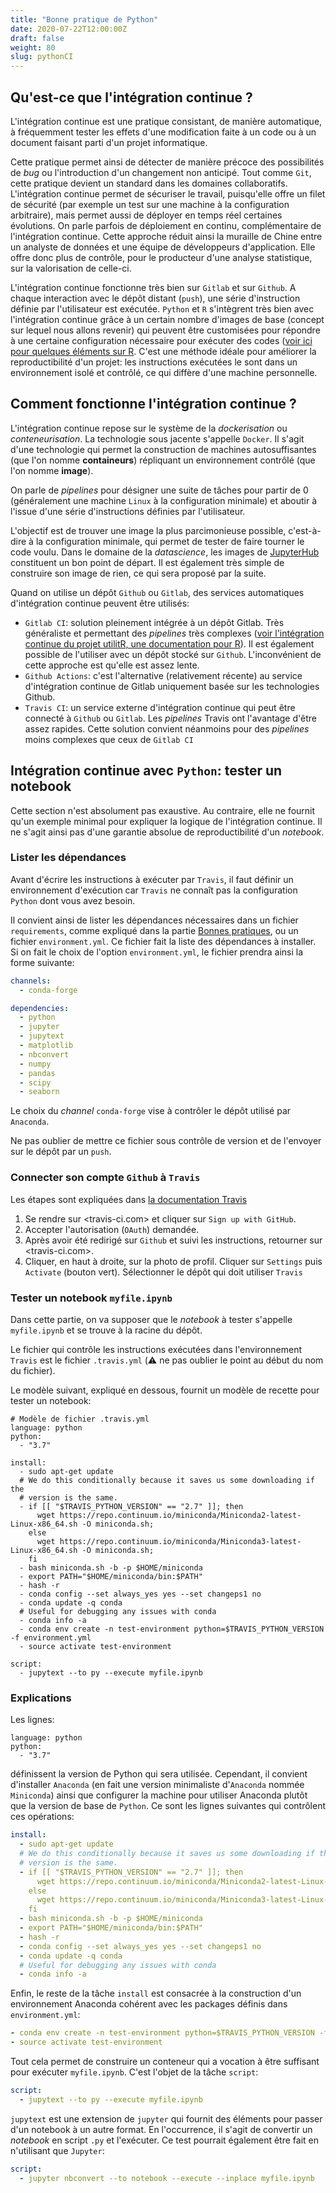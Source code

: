 ```yaml
---
title: "Bonne pratique de Python"
date: 2020-07-22T12:00:00Z
draft: false
weight: 80
slug: pythonCI
---
```


## Qu'est-ce que l'intégration continue ?

L'intégration continue est une pratique consistant, de manière automatique,
à fréquemment tester les effets d'une modification faite à un code ou à un
document faisant parti d'un projet informatique.

Cette pratique permet ainsi de détecter de manière précoce des possibilités
de *bug* ou l'introduction d'un changement non anticipé. Tout comme `Git`, 
cette pratique devient un standard dans les domaines collaboratifs. 
L'intégration continue permet de sécuriser le travail, puisqu'elle offre un 
filet de sécurité (par exemple un test sur une machine à la configuration
arbitraire), mais permet aussi de déployer en temps réel certaines 
évolutions. On parle parfois de déploiement en continu, complémentaire de
l'intégration continue. Cette approche réduit ainsi
la muraille de Chine entre un
analyste de données et une équipe de développeurs d'application. Elle offre donc
plus de contrôle, pour le producteur d'une analyse statistique, sur la
valorisation de celle-ci. 

L'intégration continue fonctionne très bien sur `Gitlab` et sur `Github`.
A chaque interaction avec le dépôt distant (`push`), une série d'instruction
définie par l'utilisateur est exécutée. `Python` et `R` s'intègrent très bien avec l'intégration continue grâce 
à un certain nombre d'images de base (concept sur lequel nous allons revenir)
qui peuvent être customisées pour répondre à une certaine configuration
nécessaire pour exécuter des codes 
([voir ici pour quelques éléments sur R](https://linogaliana.gitlab.io/collaboratif/package.html#utiliser-lint%C3%A9gration-continue-de-gitlab).
C'est une méthode idéale pour améliorer la reproductibilité d'un projet: les
instructions exécutées le sont dans un environnement isolé et contrôlé, ce qui
diffère d'une machine personnelle. 


## Comment fonctionne l'intégration continue ?

L'intégration continue repose sur le système de la *dockerisation* ou *conteneurisation*. 
La technologie sous jacente s'appelle `Docker`.
Il s'agit d'une technologie qui permet la construction
de machines autosuffisantes
(que l'on nomme **containeurs**) répliquant un environnement
contrôlé (que l'on nomme **image**).

On parle de *pipelines* pour désigner une suite de tâches pour partir de 0
(généralement une machine `Linux` à la configuration minimale) et aboutir
à l'issue d'une série d'instructions définies par l'utilisateur.

L'objectif est de trouver une image la plus
parcimonieuse possible, c'est-à-dire à la configuration minimale, qui permet
de tester de faire tourner le code voulu. Dans le domaine de la *datascience*,
les images de [JupyterHub](https://hub.docker.com/r/jupyterhub/jupyterhub/) constituent 
un bon point de départ. Il est également très simple de construire son image 
de rien, ce qui sera proposé par la suite. 

Quand on utilise un dépôt `Github` ou `Gitlab`, des services automatiques
d'intégration continue peuvent être utilisés:

* `Gitlab CI`: solution pleinement intégrée à un dépôt Gitlab. Très généraliste
et permettant des *pipelines* très complexes
([voir l'intégration continue du projet utilitR, une documentation pour R](https://gitlab.com/linogaliana/documentationR/-/blob/master/.gitlab-ci.yml)).
Il est également possible de
l'utiliser avec un dépôt stocké sur `Github`. L'inconvénient de cette approche
est qu'elle est assez lente. 
* `Github Actions`: c'est l'alternative (relativement récente) au service d'intégration continue de
Gitlab uniquement basée sur les technologies Github. 
* `Travis CI`: un service externe d'intégration continue qui peut être connecté
à `Github` ou `Gitlab`. Les *pipelines* Travis ont l'avantage d'être assez 
rapides. Cette solution convient néanmoins pour des *pipelines* moins complexes
que ceux de `Gitlab CI`


## Intégration continue avec `Python`: tester un notebook

Cette section n'est absolument pas exaustive. Au contraire, elle ne fournit
qu'un exemple minimal pour expliquer la logique de l'intégration continue. Il
ne s'agit ainsi pas d'une garantie absolue de reproductibilité d'un *notebook*.

### Lister les dépendances

Avant d'écrire les instructions à exécuter par `Travis`, il faut définir un 
environnement d'exécution car `Travis` ne connaît pas la configuration `Python`
dont vous avez besoin. 

Il convient ainsi de lister les dépendances nécessaires dans un fichier 
`requirements`, comme expliqué dans la partie
[Bonnes pratiques](#bonnespratiques), ou un fichier `environment.yml`.
Ce fichier fait la liste des dépendances à installer. 
Si on fait le choix de l'option `environment.yml`,
le fichier prendra ainsi la forme
suivante:

```yaml
channels:
  - conda-forge

dependencies:
  - python
  - jupyter
  - jupytext
  - matplotlib
  - nbconvert
  - numpy
  - pandas
  - scipy
  - seaborn
```

Le choix du *channel* `conda-forge` vise à contrôler le dépôt utilisé par 
`Anaconda`. 

Ne pas oublier de mettre ce fichier sous contrôle de version et de l'envoyer
sur le dépôt par un `push`.


### Connecter son compte `Github` à `Travis`

Les étapes sont expliquées dans
[la documentation Travis](https://docs.travis-ci.com/user/tutorial/#to-get-started-with-travis-ci-using-github)

1. Se rendre sur <travis-ci.com> et cliquer sur `Sign up with GitHub`.
2. Accepter l'autorisation (`OAuth`) demandée. 
3. Après avoir été redirigé sur `Github` et suivi les instructions, retourner sur
<travis-ci.com>.
4. Cliquer, en haut à droite, sur la photo de profil. Cliquer sur `Settings`
puis `Activate` (bouton vert). Sélectionner le dépôt qui doit utiliser `Travis`

### Tester un notebook `myfile.ipynb`

Dans cette partie, on va supposer que le *notebook* à tester s'appelle `myfile.ipynb`
et se trouve à la racine du dépôt. 

Le fichier qui contrôle les instructions exécutées dans l'environnement `Travis`
est le fichier `.travis.yml` (:warning: ne pas oublier le point au début du 
nom du fichier). 

Le modèle suivant, expliqué en dessous, fournit un modèle de recette pour 
tester un notebook:

```shell
# Modèle de fichier .travis.yml
language: python
python:
  - "3.7"

install:
  - sudo apt-get update
  # We do this conditionally because it saves us some downloading if the
  # version is the same.
  - if [[ "$TRAVIS_PYTHON_VERSION" == "2.7" ]]; then
      wget https://repo.continuum.io/miniconda/Miniconda2-latest-Linux-x86_64.sh -O miniconda.sh;
    else
      wget https://repo.continuum.io/miniconda/Miniconda3-latest-Linux-x86_64.sh -O miniconda.sh;
    fi
  - bash miniconda.sh -b -p $HOME/miniconda
  - export PATH="$HOME/miniconda/bin:$PATH"
  - hash -r
  - conda config --set always_yes yes --set changeps1 no
  - conda update -q conda
  # Useful for debugging any issues with conda
  - conda info -a
  - conda env create -n test-environment python=$TRAVIS_PYTHON_VERSION -f environment.yml
  - source activate test-environment

script:
  - jupytext --to py --execute myfile.ipynb
``` 

### Explications

Les lignes:

```shell
language: python
python:
  - "3.7"
``` 

définissent la version de Python qui sera utilisée. Cependant, il convient
d'installer `Anaconda` (en fait une version minimaliste d'`Anaconda` nommée
`Miniconda`) ainsi que configurer la machine pour utiliser Anaconda plutôt
que la version de base de `Python`. Ce sont les lignes suivantes
qui contrôlent ces opérations:

```yaml
install:
  - sudo apt-get update
  # We do this conditionally because it saves us some downloading if the
  # version is the same.
  - if [[ "$TRAVIS_PYTHON_VERSION" == "2.7" ]]; then
      wget https://repo.continuum.io/miniconda/Miniconda2-latest-Linux-x86_64.sh -O miniconda.sh;
    else
      wget https://repo.continuum.io/miniconda/Miniconda3-latest-Linux-x86_64.sh -O miniconda.sh;
    fi
  - bash miniconda.sh -b -p $HOME/miniconda
  - export PATH="$HOME/miniconda/bin:$PATH"
  - hash -r
  - conda config --set always_yes yes --set changeps1 no
  - conda update -q conda
  # Useful for debugging any issues with conda
  - conda info -a
```

Enfin, le reste de la tâche `install` est consacrée à la construction d'un 
environnement Anaconda cohérent avec les packages définis dans `environment.yml`:

```yaml
- conda env create -n test-environment python=$TRAVIS_PYTHON_VERSION -f environment.yml
- source activate test-environment
```

Tout cela permet de construire un conteneur qui a vocation à être suffisant
pour exécuter `myfile.ipynb`. C'est l'objet de la tâche `script`:

```yaml
script:
  - jupytext --to py --execute myfile.ipynb
``` 

`jupytext` est une extension de `jupyter` qui fournit des éléments pour passer d'un
notebook à un autre format. En l'occurrence, il s'agit de convertir
un *notebook* en
script `.py` et l'exécuter. Ce test pourrait également être fait en n'utilisant
que `Jupyter`:

```yaml
script:
  - jupyter nbconvert --to notebook --execute --inplace myfile.ipynb
``` 
